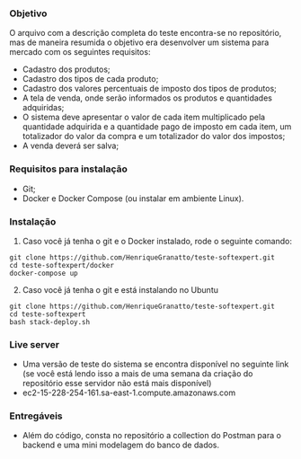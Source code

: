 ### Objetivo
O arquivo com a descrição completa do teste encontra-se no repositório, mas de maneira resumida o objetivo era desenvolver um sistema para mercado com os seguintes requisitos:
* Cadastro dos produtos;
* Cadastro dos tipos de cada produto;
* Cadastro dos valores percentuais de imposto dos tipos de produtos;
* A tela de venda, onde serão informados os produtos e quantidades adquiridas;
* O sistema deve apresentar o valor de cada item multiplicado pela quantidade adquirida e a quantidade pago de imposto em cada item, um totalizador do valor da compra e um totalizador do valor dos impostos;
* A venda deverá ser salva;

### Requisitos para instalação
- Git;
- Docker e Docker Compose (ou instalar em ambiente Linux).

### Instalação
1. Caso você já tenha o git e o Docker instalado, rode o seguinte comando:
```
git clone https://github.com/HenriqueGranatto/teste-softexpert.git
cd teste-softexpert/docker
docker-compose up
```
2. Caso você já tenha o git e está instalando no Ubuntu
```
git clone https://github.com/HenriqueGranatto/teste-softexpert.git
cd teste-softexpert
bash stack-deploy.sh
```

### Live server
- Uma versão de teste do sistema se encontra disponível no seguinte link (se você está lendo isso a mais de uma semana da criação do repositório esse servidor não está mais disponível)
- ec2-15-228-254-161.sa-east-1.compute.amazonaws.com

### Entregáveis
- Além do código, consta no repositório a collection do Postman para o backend e uma mini modelagem do banco de dados.

